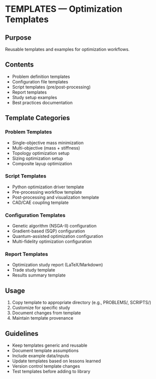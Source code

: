 # TEMPLATES — Optimization Templates

## Purpose
Reusable templates and examples for optimization workflows.

## Contents
- Problem definition templates
- Configuration file templates
- Script templates (pre/post-processing)
- Report templates
- Study setup examples
- Best practices documentation

## Template Categories

### Problem Templates
- Single-objective mass minimization
- Multi-objective (mass + stiffness)
- Topology optimization setup
- Sizing optimization setup
- Composite layup optimization

### Script Templates
- Python optimization driver template
- Pre-processing workflow template
- Post-processing and visualization template
- CAD/CAE coupling template

### Configuration Templates
- Genetic algorithm (NSGA-II) configuration
- Gradient-based (SQP) configuration
- Quantum-assisted optimization configuration
- Multi-fidelity optimization configuration

### Report Templates
- Optimization study report (LaTeX/Markdown)
- Trade study template
- Results summary template

## Usage
1. Copy template to appropriate directory (e.g., PROBLEMS/, SCRIPTS/)
2. Customize for specific study
3. Document changes from template
4. Maintain template provenance

## Guidelines
- Keep templates generic and reusable
- Document template assumptions
- Include example data/inputs
- Update templates based on lessons learned
- Version control template changes
- Test templates before adding to library
